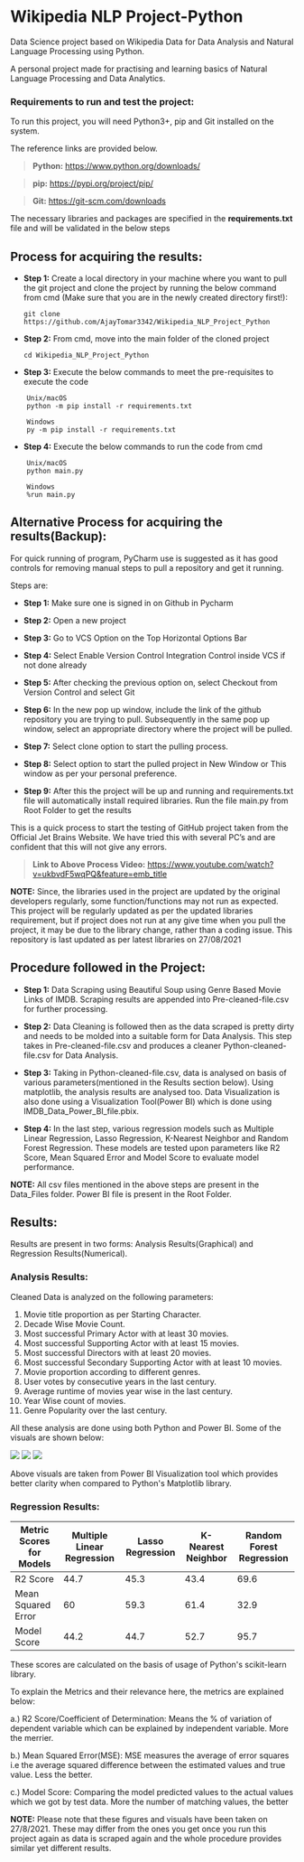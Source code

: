 # Wikipedia NLP Project-Python
Data Science project based on Wikipedia Data for Data Analysis and Natural Language Processing using Python. 

A personal project made for practising and learning basics of Natural Language Processing and Data Analytics. 

### Requirements to run and test the project:

To run this project, you will need Python3+, pip and Git installed on the system. 

The reference links are provided below.

> **Python:**
  https://www.python.org/downloads/
  
> **pip:**
  https://pypi.org/project/pip/

> **Git:**
  https://git-scm.com/downloads
	
The necessary libraries and packages are specified in the **requirements.txt** file and will be validated in the below steps


## Process for acquiring the results: 

  * **Step 1:**
  Create a local directory in your machine where you want to pull the git project and clone the project by running the below command from cmd 
  (Make sure that you are in the newly created directory first!):
  
  	```git clone https://github.com/AjayTomar3342/Wikipedia_NLP_Project_Python```

  * **Step 2:**
  From cmd, move into the main folder of the cloned project
  
 	 ```cd Wikipedia_NLP_Project_Python```

  * **Step 3:**
  Execute the below commands to meet the pre-requisites to execute the code
  
  ```  	
      Unix/macOS
      python -m pip install -r requirements.txt

      Windows
      py -m pip install -r requirements.txt
  ```

  
  * **Step 4:**
  Execute the below commands to run the code from cmd
  
  ``` 
      Unix/macOS
      python main.py

      Windows
      %run main.py
  ```
  
  
## Alternative Process for acquiring the results(Backup):

For quick running of program, PyCharm use is suggested as it has good controls for removing manual steps to pull a repository and get it running.

Steps are:

  * **Step 1:**
  Make sure one is signed in on Github in Pycharm
  
  * **Step 2:**
  Open a new project
  
  * **Step 3:**
  Go to VCS Option on the Top Horizontal Options Bar
  
  * **Step 4:**
  Select Enable Version Control Integration Control inside VCS if not done already
  
  * **Step 5:**
  After checking the previous option on, select Checkout from Version Control and select Git
  
  * **Step 6:**
  In the new pop up window, include the link of the github repository you are trying to pull.
  Subsequently in the same pop up window, select an appropriate directory where the  project will be pulled.
  
  * **Step 7:**
  Select clone option to start the pulling process.
  
  * **Step 8:**
  Select option to start the pulled project in New Window or This window as per your personal preference.
  
  * **Step 9:**
  After this the project will be up and running and requirements.txt file will automatically install required libraries. Run the file main.py from Root Folder to get the results

This is a quick process to start the testing of GitHub project taken from the Official Jet Brains Website. We have tried this with several PC’s and are confident that this will not give any errors.

> **Link to Above Process Video:**
  https://www.youtube.com/watch?v=ukbvdF5wqPQ&feature=emb_title
  
  
  **NOTE:** 
Since, the libraries used in the project are updated by the original developers regularly, some function/functions may not run as expected. This project will be regularly updated as per the updated libraries requirement, but if project does not run at any give time when you pull the project, it may be due to the library change, rather than a coding issue. This repository is last updated as per latest libraries on 27/08/2021

## Procedure followed in the Project:

   * **Step 1:**
   Data Scraping using Beautiful Soup using Genre Based Movie Links of IMDB. Scraping results are appended   	into Pre-cleaned-file.csv for further processing. 
   
   * **Step 2:**
   Data Cleaning is followed then as the data scraped is pretty dirty and needs to be molded into a suitable 	form for Data Analysis. This step takes in Pre-cleaned-file.csv and produces a cleaner Python-cleaned-	    file.csv for Data Analysis. 
  
   * **Step 3:**
   Taking in Python-cleaned-file.csv, data is analysed on basis of various parameters(mentioned in the 	        Results section below). Using matplotlib, the analysis results are analysed too. Data Visualization is 	    also done using a Visualization Tool(Power BI) which is done using IMDB_Data_Power_BI_file.pbix.
   
   * **Step 4:**
   In the last step, various regression models such as Multiple Linear Regression, Lasso Regression,         	K-Nearest Neighbor and Random Forest Regression. These models are tested upon parameters like R2 Score,      Mean Squared Error and Model Score to evaluate model performance. 

  **NOTE:** 
All csv files mentioned in the above steps are present in the Data_Files folder. Power BI file is present in the Root Folder. 

## Results:

Results are present in two forms: Analysis Results(Graphical) and Regression Results(Numerical). 

### Analysis Results: 

Cleaned Data is analyzed on the following parameters: 

1. Movie title proportion as per Starting Character.
2. Decade Wise Movie Count.
3. Most successful Primary Actor with at least 30 movies. 
4. Most successful Supporting Actor with at least 15 movies.
5. Most successful Directors with at least 20 movies.
6. Most successful Secondary Supporting Actor with at least 10 movies.
7. Movie proportion according to different genres.
8. User votes by consecutive years in the last century.
9. Average runtime of movies year wise in the last century.
10. Year Wise count of movies. 
11. Genre Popularity over the last century.

All these analysis are done using both Python and Power BI. Some of the visuals are shown below: 

<img src="Results/Visual_Result_1.PNG"> 
<img src="Results/Visual_Result_2.PNG"> 
<img src="Results/Visual_Result_3.PNG"> 

Above visuals are taken from Power BI Visualization tool which provides better clarity when compared to Python's Matplotlib library.

### Regression Results:

Metric Scores for Models | Multiple Linear Regression | Lasso Regression | K-Nearest Neighbor | Random Forest Regression
---                      | --- | --- | --- | ---
R2 Score                 | 44.7 | 45.3 | 43.4 | 69.6
Mean Squared Error	 | 60 | 59.3 | 61.4 | 32.9
Model Score 		 | 44.2 | 44.7 | 52.7 | 95.7

These scores are calculated on the basis of usage of Python's scikit-learn library. 

To explain the Metrics and their relevance here, the metrics are explained below:

a.) R2 Score/Coefficient of Determination:  Means the % of variation of dependent variable which can be explained by independent variable. More the merrier. 

b.) Mean Squared Error(MSE): MSE measures the average of error squares i.e the average squared difference between the estimated values and true value. Less the better. 

c.) Model Score: Comparing the model predicted values to the actual values which we got by test data. More the number of matching values, the better

  **NOTE:** 
Please note that these figures and visuals have been taken on 27/8/2021. These may differ from the ones you get once you run this project again as data is scraped again and the whole procedure provides similar yet different results.  




